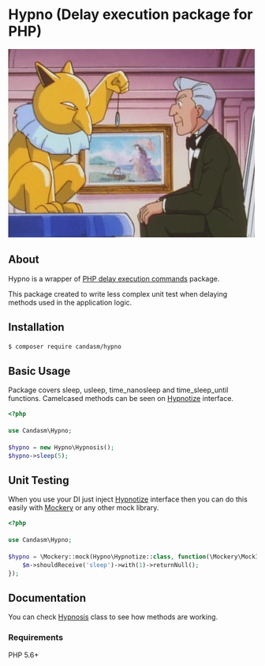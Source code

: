 # Hypno (Delay execution package for PHP)
![Image of Hypno](./assets/hypno.gif)

## About
Hypno is a wrapper of [PHP delay execution commands](https://www.php.net/manual/en/function.sleep.php) package. 

This package created to write less complex unit test when delaying methods used in the application logic.

## Installation

```bash
$ composer require candasm/hypno
```

## Basic Usage
Package covers sleep, usleep, time_nanosleep and time_sleep_until functions. Camelcased methods can be seen on [Hypnotize](./src/Hypnotize.php) interface.

```php
<?php

use Candasm\Hypno;

$hypno = new Hypno\Hypnosis();
$hypno->sleep(5);
```

## Unit Testing

When you use your DI just inject [Hypnotize](src/Hypnotize.php) interface then you can do this easily with [Mockery](https://github.com/mockery/mockery) or any other mock library.

```php
<?php

use Candasm\Hypno;

$hypno = \Mockery::mock(Hypno\Hypnotize::class, function(\Mockery\MockInterface $m) {
    $m->shouldReceive('sleep')->with(1)->returnNull();
});

```

## Documentation

You can check [Hypnosis](src/Hypnosis.php) class to see how methods are working.

### Requirements

PHP 5.6+ 